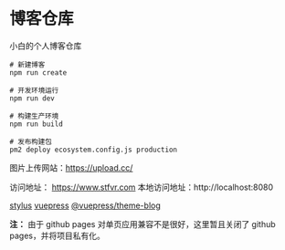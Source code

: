 # 博客仓库

小白的个人博客仓库

```base
# 新建博客
npm run create

# 开发环境运行
npm run dev

# 构建生产环境
npm run build

# 发布构建包
pm2 deploy ecosystem.config.js production
```

图片上传网站：https://upload.cc/

访问地址： https://www.stfvr.com
本地访问地址：http://localhost:8080

[stylus](http://stylus-lang.com/)
[vuepress](https://v1.vuepress.vuejs.org/zh/)
[@vuepress/theme-blog](https://vuepress-theme-blog.ulivz.com/)

**注：** 由于 github pages 对单页应用兼容不是很好，这里暂且关闭了 github pages，并将项目私有化。
